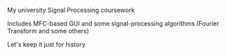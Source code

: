 My university Signal Processing coursework

Includes MFC-based GUI and some signal-processing algorithms (Fourier Transform and some others)

Let's keep it just for history
